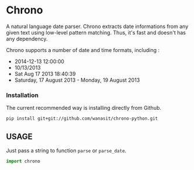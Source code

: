 Chrono
======

A natural language date parser. Chrono extracts date informations from any given text using low-level pattern matching. Thus, it's fast and doesn't has any dependency. 

Chrono supports a number of date and time formats, including :

* 2014-12-13 12:00:00
* 10/13/2013
* Sat Aug 17 2013 18:40:39 
* Saturday, 17 August 2013 - Monday, 19 August 2013

### Installation

The current recommended way is installing directly from Github.

    pip install git+git://github.com/wanasit/chrono-python.git


## USAGE

Just pass a string to function `parse` or `parse_date`. 

```python
import chrono

```
